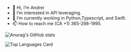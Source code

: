 - 👋 Hi, I’m Andrei
- 👀 I’m interested in API leveraging.
- 🌱 I’m currently working in Python,Typescript, and Swift.
- 📫 How to reach me (CA +1) 365-298-1995.

![Anurag's GitHub stats](https://github-readme-stats.vercel.app/api?username=VallasRR&show_icons=true&theme=github_dark&hide=contribs,stars)

![Top Languages Card](https://github-readme-stats.vercel.app/api/top-langs/?username=VallasRR&layout=compact&theme=github_dark)
